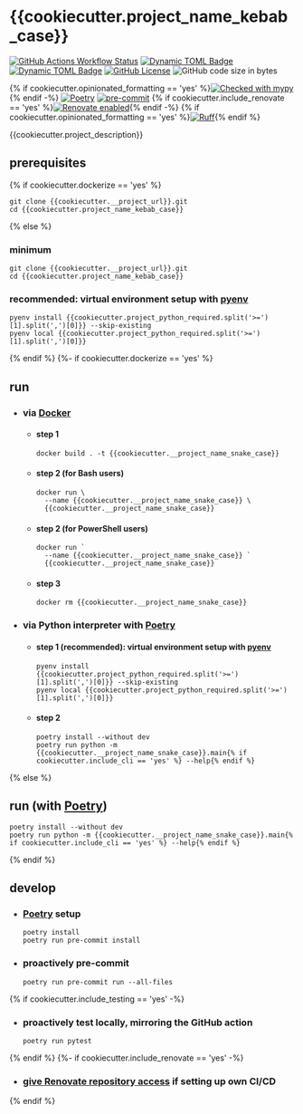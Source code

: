 # {{cookiecutter.project_name_kebab_case}}

[![GitHub Actions Workflow Status](https://img.shields.io/github/actions/workflow/status/atloo1/{{cookiecutter.project_name_kebab_case}}/ci.yaml)](https://github.com/atloo1/{{cookiecutter.project_name_kebab_case}}/actions/workflows/ci.yaml?query=branch%3Amain)
[![Dynamic TOML Badge](https://img.shields.io/badge/dynamic/toml?url=https%3A%2F%2Fraw.githubusercontent.com%2Fatloo1%2F{{cookiecutter.project_name_kebab_case}}%2Frefs%2Fheads%2Fmain%2Fpyproject.toml&query=%24.tool.poetry.dependencies.python&label=python)](https://github.com/atloo1/{{cookiecutter.project_name_kebab_case}}/blob/main/pyproject.toml)
[![Dynamic TOML Badge](https://img.shields.io/badge/dynamic/toml?url=https%3A%2F%2Fraw.githubusercontent.com%2Fatloo1%2F{{cookiecutter.project_name_kebab_case}}%2Frefs%2Fheads%2Fmain%2Fpyproject.toml&query=%24.tool.poetry.version&label=version)](https://github.com/atloo1/{{cookiecutter.project_name_kebab_case}}/blob/main/pyproject.toml)
[![GitHub License](https://img.shields.io/github/license/atloo1/{{cookiecutter.project_name_kebab_case}})](https://github.com/atloo1/{{cookiecutter.project_name_kebab_case}}/blob/main/LICENSE)
![GitHub code size in bytes](https://img.shields.io/github/languages/code-size/atloo1/{{cookiecutter.project_name_kebab_case}})

{% if cookiecutter.opinionated_formatting == 'yes' %}[![Checked with mypy](https://www.mypy-lang.org/static/mypy_badge.svg)](https://mypy-lang.org/){% endif -%}
[![Poetry](https://img.shields.io/endpoint?url=https://python-poetry.org/badge/v0.json)](https://python-poetry.org/)
[![pre-commit](https://img.shields.io/badge/pre--commit-enabled-brightgreen?logo=pre-commit&logoColor=white)](https://github.com/pre-commit/pre-commit)
{% if cookiecutter.include_renovate == 'yes' %}[![Renovate enabled](https://img.shields.io/badge/renovate-enabled-brightgreen.svg)](https://renovatebot.com/){% endif -%}
{% if cookiecutter.opinionated_formatting == 'yes' %}[![Ruff](https://img.shields.io/endpoint?url=https://raw.githubusercontent.com/astral-sh/ruff/main/assets/badge/v2.json)](https://github.com/astral-sh/ruff){% endif %}

{{cookiecutter.project_description}}

## prerequisites
{% if cookiecutter.dockerize == 'yes' %}
```
git clone {{cookiecutter.__project_url}}.git
cd {{cookiecutter.project_name_kebab_case}}
```
{% else %}
### minimum

```
git clone {{cookiecutter.__project_url}}.git
cd {{cookiecutter.project_name_kebab_case}}
```

### recommended: virtual environment setup with [pyenv](https://github.com/pyenv/pyenv?tab=readme-ov-file#installation)

```
pyenv install {{cookiecutter.project_python_required.split('>=')[1].split(',')[0]}} --skip-existing
pyenv local {{cookiecutter.project_python_required.split('>=')[1].split(',')[0]}}
```
{% endif %}
{%- if cookiecutter.dockerize == 'yes' %}
## run

- ### via [Docker](https://docs.docker.com/get-started/get-docker/)
  - #### step 1
    ```
    docker build . -t {{cookiecutter.__project_name_snake_case}}
    ```
  - #### step 2 (for Bash users)
    ```
    docker run \
      --name {{cookiecutter.__project_name_snake_case}} \
      {{cookiecutter.__project_name_snake_case}}
    ```
  - #### step 2 (for PowerShell users)
    ```
    docker run `
      --name {{cookiecutter.__project_name_snake_case}} `
      {{cookiecutter.__project_name_snake_case}}
    ```
  - #### step 3
    ```
    docker rm {{cookiecutter.__project_name_snake_case}}
    ```
- ### via Python interpreter with [Poetry](https://python-poetry.org/docs/#installing-with-pipx)
  - #### step 1 (recommended): virtual environment setup with [pyenv](https://github.com/pyenv/pyenv?tab=readme-ov-file#installation)
    ```
    pyenv install {{cookiecutter.project_python_required.split('>=')[1].split(',')[0]}} --skip-existing
    pyenv local {{cookiecutter.project_python_required.split('>=')[1].split(',')[0]}}
    ```
  - #### step 2
    ```
    poetry install --without dev
    poetry run python -m {{cookiecutter.__project_name_snake_case}}.main{% if cookiecutter.include_cli == 'yes' %} --help{% endif %}
    ```
{% else %}
## run (with [Poetry](https://python-poetry.org/docs/#installing-with-pipx))

```
poetry install --without dev
poetry run python -m {{cookiecutter.__project_name_snake_case}}.main{% if cookiecutter.include_cli == 'yes' %} --help{% endif %}
```
{% endif %}
## develop

- ### [Poetry](https://python-poetry.org/docs/#installing-with-pipx) setup
  ```
  poetry install
  poetry run pre-commit install
  ```
- ### proactively pre-commit
  ```
  poetry run pre-commit run --all-files
  ```
{% if cookiecutter.include_testing == 'yes' -%}
- ### proactively test locally, mirroring the GitHub action
  ```
  poetry run pytest
  ```
{% endif %}
{%- if cookiecutter.include_renovate == 'yes' -%}
- ### [give Renovate repository access](https://github.com/apps/renovate) if setting up own CI/CD
{% endif %}